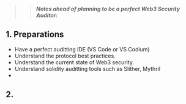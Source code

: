 
>> ***Notes ahead of planning to be a perfect Web3 Security Auditor:***

## 1. Preparations
- Have a perfect auditting IDE (VS Code or VS Codium)
- Understand the protocol best practices.
- Understand the current state of Web3 security.
- Understand solidity auditting tools such as Slither, Mythril
- 

## 2. 